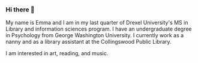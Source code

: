 ### Hi there 👋

My name is Emma and I am in my last quarter of Drexel University's MS in Library and information sciences program.
I have an undergraduate degree in Psychology from George Washington University. 
I currently work as a nanny and as a library assistant at the Collingswood Public Library. 

I am interested in art, reading, and music. 

<!--
**emmaktallman/emmaktallman** is a ✨ _special_ ✨ repository because its `README.md` (this file) appears on your GitHub profile.

Here are some ideas to get you started:

- 🔭 I’m currently working on ...
- 🌱 I’m currently learning ...
- 👯 I’m looking to collaborate on ...
- 🤔 I’m looking for help with ...
- 💬 Ask me about ...
- 📫 How to reach me: ...
- 😄 Pronouns: ...
- ⚡ Fun fact: ...
-->
